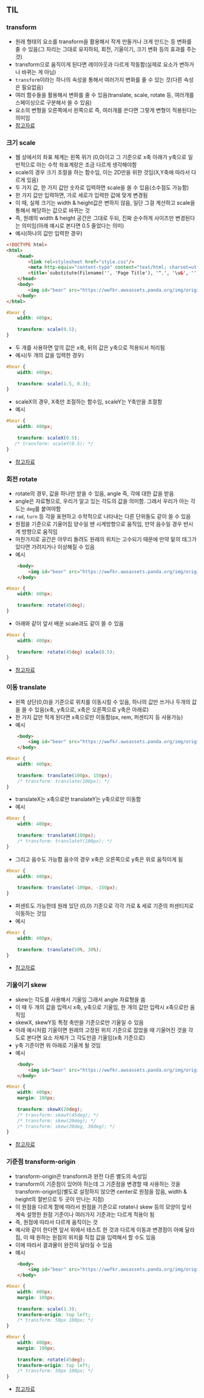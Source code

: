 ## TIL

### transform
- 원래 형태의 요소를 transform을 활용해서 작게 만들거나 크게 만드는 등 변화를 줄 수 있음(그 자리는 그대로 유지하되, 회전, 기울이기, 크기 변화 등의 효과를 주는 것)
- transform으로 움직이게 된다면 레이아웃과 다르게 작동함(실제로 요소가 변하거나 바뀌는 게 아님)
- `transform`이라는 하나의 속성을 통해서 여러가지 변화를 줄 수 있는 것(다른 속성은 필요없음)
- 여러 함수들을 활용해서 변화를 줄 수 있음(translate, scale, rotate 등, 여러개를 스페이싱으로 구분해서 쓸 수 있음)
- 요소의 변형을 오른쪽에서 왼쪽으로 즉, 여러개를 쓴다면 그렇게 변형이 적용된다는 의미임
- [참고자료](https://developer.mozilla.org/ko/docs/Web/CSS/transform)

### 크기 scale
- 웹 상에서의 좌표 체계는 왼쪽 위가 (0,0)이고 그 기준으로 x축 아래가 y축으로 일반적으로 아는 수학 좌표계랑은 조금 다르게 생각해야함
- scale의 경우 크기 조절을 하는 함수임, 이는 2D만을 위한 것임(X,Y축에 따라서 다르게 있음)
- 두 가지 값, 한 가지 값만 숫자로 입력하면 scale을 쓸 수 있음(소수점도 가능함)
- 한 가지 값만 입력하면, 가로 세로가 입력한 값에 맞게 변경됨
- 이 때, 실제 크기는 width & height값은 변하지 않음, 일단 그걸 계산하고 scale을 통해서 해당하는 값으로 바뀌는 것
- 즉, 원래의 width & height 공간은 그대로 두되, 진짜 순수하게 사이즈만 변경된다는 의미임(아래 예시로 본다면 0.5 줄었다는 의미)
- 예시(하나의 값만 입력한 경우)
```html
<!DOCTYPE html>
<html>
    <head>
        <link rel=stylesheet href="style.css"/>
        <meta http-equiv="content-type" content="text/html; charset=utf-8" />
        <title>`substitute(Filename('', 'Page Title'), '^.', '\u&', '')`</title>
    </head>
    <body>
        <img id="bear" src="https://wwfkr.awsassets.panda.org/img/original/polarbear-cc.jpg"/>
    </body>
</html>
```
```css
#bear {
    width: 400px;
    
    transform: scale(0.5);
}
```
- 두 개를 사용하면 앞의 값은 x축, 뒤의 값은 y축으로 적용되서 처리됨
- 예시(두 개의 값을 입력한 경우)
```css
#bear {
    width: 400px;
    
    transform: scale(1.5, 0.3);
}
```
- scaleX의 경우, X축만 조절하는 함수임, scaleY는 Y축만을 조절함
- 예시
```css
#bear {
    width: 400px;
    
    transform: scaleX(0.5);
   /* transform: scaleY(0.5); */
}
```
- [참고자료](https://developer.mozilla.org/en-US/docs/Web/CSS/transform-function/scale)

### 회전 rotate
- rotate의 경우, 값을 하나만 받을 수 있음, angle 즉, 각에 대한 값을 받음
- angle은 자료형으로, 우리가 알고 있는 각도의 값을 의미함. 그래서 우리가 아는 각도는 `deg`를 붙여야함
- `rad`, `turn` 등 각을 표현하고 수학적으로 나타내는 다른 단위들도 같이 쓸 수 있음
- 원점을 기준으로 기울어짐 양수일 땐 시계방향으로 움직임, 만약 음수일 경우 반시계 방향으로 움직임
- 마찬가지로 공간은 아무리 돌려도 원래의 위치는 고수되기 때문에 만약 밑의 태그가 있다면 가려지거나 이상해질 수 있음
- 예시
```html
    <body>
        <img id="bear" src="https://wwfkr.awsassets.panda.org/img/original/polarbear-cc.jpg"/>
    </body>
```
```css
#bear {
    width: 400px;
    
    transform: rotate(45deg);
}
```
- 아래와 같이 앞서 배운 scale과도 같이 쓸 수 있음
```css
#bear {
    width: 400px;
    
    transform: rotate(45deg) scale(0.5);
}
```
- [참고자료](https://developer.mozilla.org/en-US/docs/Web/CSS/transform-function/rotate)

### 이동 translate
- 왼쪽 상단(0,0)을 기준으로 위치를 이동시킬 수 있음, 하나의 값만 쓰거나 두개의 값을 쓸 수 있음(x축, y축으로, x축은 오른쪽으로 y축은 아래로)
- 한 가지 값만 적게 된다면 x축으로만 이동함(px, rem, 퍼센티지 등 사용가능)
- 예시
```html
    <body>
        <img id="bear" src="https://wwfkr.awsassets.panda.org/img/original/polarbear-cc.jpg"/>
    </body>
```
```css
#bear {
    width: 400px;
    
    transform: translate(100px, 150px);
    /* transform: translate(100px); */
}
```
- translateX는 x축으로만 translateY는 y축으로만 이동함
- 예시
```css
#bear {
    width: 400px;
    
    transform: translateX(100px);
    /* transform: translateY(100px); */
}
```
- 그리고 음수도 가능함 음수의 경우 x축은 오른쪽으로 y축은 위로 움직이게 됨
```css
#bear {
    width: 400px;
    
    transform: translate(-100px, -150px);
}
```
- 퍼센트도 가능한데 원래 있던 (0,0) 기준으로 각각 가로 & 세로 기준의 퍼센티지로 이동하는 것임
- 예시
```css
#bear {
    width: 400px;
    
    transform: translate(50%, 30%);
}
```
- [참고자료](https://developer.mozilla.org/ko/docs/Web/CSS/transform-function/translate)

### 기울이기 skew
- skew는 각도를 사용해서 기울임 그래서 angle 자료형을 씀
- 이 때 두 개의 값을 입력시 x축, y축으로 기울임, 한 개의 값만 입력시 x축으로만 움직임
- skewX, skewY등 특정 축만을 기준으로만 기울일 수 있음
- 아래 예시처럼 기울이면 원래의 고정된 위치 기준으로 잡았을 때 기울어진 것을 각도로 본다면 요소 자체가 그 각도만큼 기울임(x축 기준으로)
- y축 기준이면 위 아래로 기울게 될 것임
- 예시
```html
    <body>
        <img id="bear" src="https://wwfkr.awsassets.panda.org/img/original/polarbear-cc.jpg"/>
    </body>
```
```css
#bear {
    width: 400px;
    margin: 100px;
    
    transform: skewX(20deg);
    /* transform: skewY(45deg); */
    /* transform: skew(20deg); */
    /* transform: skew(20deg, 30deg); */
}
```
- [참고자료](https://developer.mozilla.org/en-US/docs/Web/CSS/transform-function/skew)

### 기준점 transform-origin
- transform-origin은 transform과 완전 다른 별도의 속성임
- transform이 기준점이 있어야 하는데 그 기준점을 변경할 때 사용하는 것을 transform-origin임(별도로 설정하지 않으면 center로 원점을 잡음, width & height의 절반으로 두 곳이 만나는 지점)
- 이 원점을 다르게 함에 따라서 원점을 기준으로 rotate나 skew 등의 모양이 앞서 계속 설명한 원점 기준이나 여러가지 기준과는 다르게 적용이 됨
- 즉, 원점에 따라서 다르게 움직이는 것
- 예시와 같이 한다면 앞서 위에서 테스트 한 것과 다르게 이동과 변경점이 아예 달라짐, 이 때 원하는 원점의 위치를 직접 값을 입력해서 할 수도 있음
- 이에 따라서 결과물이 완전히 달라질 수 있음
- 예시
```html
    <body>
        <img id="bear" src="https://wwfkr.awsassets.panda.org/img/original/polarbear-cc.jpg"/>
    </body>
```
```css
#bear {
    width: 400px;
    margin: 100px;
    
    transform: scale(1.3);
    transform-origin: top left;
    /* transform: 50px 100px; */
}
```
```css
#bear {
    width: 400px;
    margin: 100px;
    
    transform: rotate(45deg);
    transform-origin: top left;
    /* transform: 50px 100px; */
}
```
- [참고자료](https://developer.mozilla.org/en-US/docs/Web/CSS/transform-origin)
